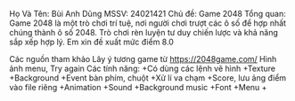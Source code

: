 Họ Và Tên: Bùi Anh Dũng
MSSV: 24021421
Chủ đề: Game 2048 
   Tổng quan: Game 2048 là một trò chơi trí tuệ, nơi người chơi trượt các ô số để hợp nhất chúng thành ô số 2048. Trò chơi rèn luyện tư duy chiến lược và khả năng sắp xếp hợp lý.
Em xin đề xuất mức điểm 8.0

Các nguồn tham khảo
Lây ý tương game từ https://2048game.com/
Hình ảnh menu, Try again
Các tính năng:
 +Có dùng các lệnh vẽ hình
 +Texture
 +Background
 +Event bàn phím, chuột
 +Xử lí va chạm
 +Score, lưu ảng điểm vào file riêng
 +Animation 
 +Sound
 +Background music
 +Font
 +Menu
 +
